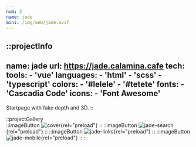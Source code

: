 ```yaml
---
num: 3
name: jade
mini: /img/web/jade.avif
---
```


::projectInfo
---
name: jade
url: https://jade.calamina.cafe
tech: 
    tools:
      - 'vue'
    languages:
      - 'html'
      - 'scss'
      - 'typescript'
    colors:
      - '#lelele'
      - '#tetete'
    fonts:
      - 'Cascadia Code'
    icons:
      - 'Font Awesome'
---
Startpage with fake depth and 3D.
::

::projectGallery  
  ::imageButton
    ![cover](/img/web/jade.avif){rel="preload"}
  ::
  ::imageButton
    ![jade-search](/img/web/jade/jade-search.avif){rel="preload"}
  ::
  ::imageButton
    ![jade-links](/img/web/jade/jade-links.avif){rel="preload"}
  :: 
  ::imageButton
    ![jade-mobile](/img/web/jade/jade-mobile.avif){rel="preload"}
  :: 
::

<!-- ::projectFeatures
"Random catchphrase generator",
"Animated layers mimicking 3D",
"Instant results on different search engines"
:: -->